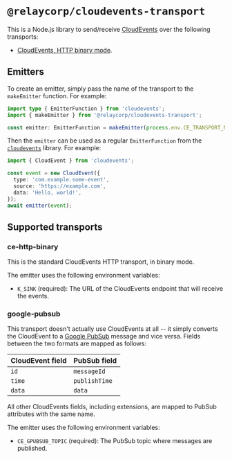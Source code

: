 # `@relaycorp/cloudevents-transport`

This is a Node.js library to send/receive [CloudEvents](https://cloudevents.io) over the following transports:

- [CloudEvents, HTTP binary mode](#ce-http-binary).

## Emitters

To create an emitter, simply pass the name of the transport to the `makeEmitter` function. For example:

```typescript
import type { EmitterFunction } from 'cloudevents';
import { makeEmitter } from '@relaycorp/cloudevents-transport';

const emitter: EmitterFunction = makeEmitter(process.env.CE_TRANSPORT_NAME);
```

Then the `emitter` can be used as a regular `EmitterFunction` from the [`cloudevents`](https://www.npmjs.com/package/cloudevents) library. For example:

```typescript
import { CloudEvent } from 'cloudevents';

const event = new CloudEvent({
  type: 'com.example.some-event',
  source: 'https://example.com',
  data: 'Hello, world!',
});
await emitter(event);
```

## Supported transports

### ce-http-binary

This is the standard CloudEvents HTTP transport, in binary mode.

The emitter uses the following environment variables:

- `K_SINK` (required): The URL of the CloudEvents endpoint that will receive the events.

### google-pubsub

This transport doesn't actually use CloudEvents at all -- it simply converts the CloudEvent to a [Google PubSub](https://cloud.google.com/pubsub) message and vice versa. Fields between the two formats are mapped as follows:

| CloudEvent field | PubSub field  |
|------------------|---------------|
| `id`             | `messageId`   |
| `time`           | `publishTime` |
| `data`           | `data`        |

All other CloudEvents fields, including extensions, are mapped to PubSub attributes with the same name.

The emitter uses the following environment variables:

- `CE_GPUBSUB_TOPIC` (required): The PubSub topic where messages are published.
